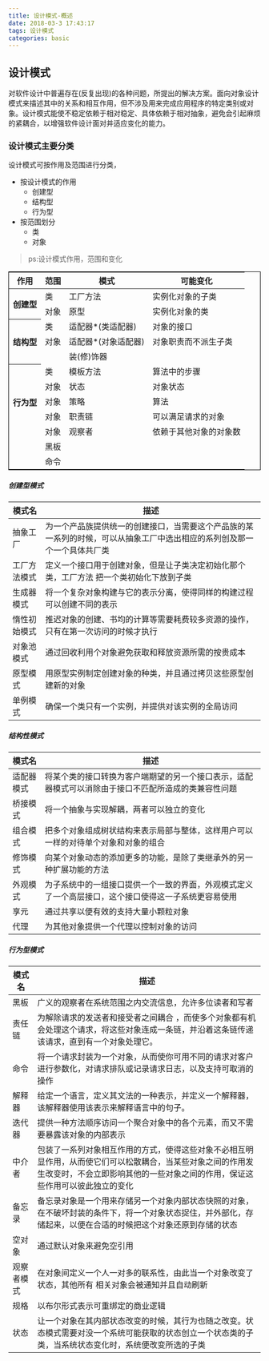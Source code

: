```yaml
---
title: 设计模式-概述
date: 2018-03-3 17:43:17
tags: 设计模式
categories: basic
---
```

## 设计模式
对软件设计中普遍存在(反复出现)的各种问题，所提出的解决方案。面向对象设计模式来描述其中的关系和相互作用，但不涉及用来完成应用程序的特定类别或对象。设计模式能使不稳定依赖于相对稳定、具体依赖于相对抽象，避免会引起麻烦的紧耦合，以增强软件设计面对并适应变化的能力。
<!--more-->
###  设计模式主要分类
设计模式可按作用及范围进行分类，
 - 按设计模式的作用
   - 创建型
   - 结构型
   - 行为型
 - 按范围划分
   - 类
   - 对象

>ps:设计模式作用，范围和变化

<table style="border:1px black solid;">
    <thead>
        <tr>
            <th>作用</th>
            <th>范围</th>
            <th>模式</th>
            <th>可能变化</th>
        </tr>
    </thead>
    <tbody>
        <tr>
            <th rowspan="2">创建型</th>
            <td>类</td>
            <td>工厂方法</td>
            <td>实例化对象的子类</td>
        </tr>
        <tr>
            <td>对象</td>
            <td>原型</td>
            <td>实例化对象的类</td>
        </tr>
        <tr>
            <th rowspan="3">结构型</th>
            <td>类</td>
            <td>适配器*(类适配器)</td>
            <td>对象的接口</td>
        </tr>
        <tr>
            <td>对象</td>
            <td>适配器*(对象适配器)</td>
            <td>对象职责而不派生子类</td>
        </tr>
        <tr>
            <td></td>
            <td>装(修)饰器</td>
            <td></td>
        </tr>
        <tr>
            <th rowspan="5">行为型</th>
            <td>类</td>
            <td>模板方法</td>
            <td>算法中的步骤</td>
        </tr>
        <tr>
            <td>对象</td>
            <td>状态</td>
            <td>对象状态</td>
        </tr>
        <tr>
            <td>对象</td>
            <td>策略</td>
            <td>算法</td>
        </tr>
        <tr>
            <td>对象</td>
            <td>职责链</td>
            <td>可以满足请求的对象</td>
        </tr>
        <tr>
            <td>对象</td>
            <td>观察者</td>
            <td>依赖于其他对象的对象数</td>
        </tr>
        <tr>
            <td></td>
            <td>黑板</td>
            <td></td>
        </tr>
          <tr>
            <td></td>
            <td>命令</td>
            <td></td>
        </tr>
    </tbody>
</table>

##### 创建型模式
模式名|描述
--|--
抽象工厂|为一个产品族提供统一的创建接口，当需要这个产品族的某一系列的时候，可以从抽象工厂中选出相应的系列创及那一个一个具体共厂类
工厂方法模式|定义一个接口用于创建对象，但是让子类决定初始化那个类，工厂方法 把一个类初始化下放到子类
生成器模式|将一个复杂对象构建与它的表示分离，使得同样的构建过程可以创建不同的表示
惰性初始模式|推迟对象的创建、书均的计算等需要耗费较多资源的操作，只有在第一次访问的时候才执行
对象池模式|通过回收利用个对象避免获取和释放资源所需的按贵成本
原型模式|用原型实例制定创建对象的种类，并且通过拷贝这些原型创建新的对象
单例模式|确保一个类只有一个实例，并提供对该实例的全局访问

##### 结构性模式
模式名|描述
--|--
适配器模式|将某个类的接口转换为客户端期望的另一个接口表示，适配器模式可以消除由于接口不匹配所造成的类兼容性问题
桥接模式|将一个抽象与实现解耦，两者可以独立的变化
组合模式|把多个对象组成树状结构来表示局部与整体，这样用户可以一样的对待单个对象和对象的组合
修饰模式|向某个对象动态的添加更多的功能，是除了类继承外的另一种扩展功能的方法
外观模式|为子系统中的一组接口提供一个一致的界面，外观模式定义了一个高层接口，这个接口使得这一子系统更容易使用
享元|通过共享以便有效的支持大量小颗粒对象
代理|为其他对象提供一个代理以控制对象的访问

##### 行为型模式
模式名|描述
--|--
黑板|广义的观察者在系统范围之内交流信息，允许多位读者和写者
责任链|为解除请求的发送者和接受者之间耦合 ，而使多个对象都有机会处理这个请求，将这些对象连成一条链，并沿着这条链传递该请求，直到有一个对象处理它。
命令|将一个请求封装为一个对象，从而使你可用不同的请求对客户进行参数化，对请求排队或记录请求日志，以及支持可取消的操作
解释器|给定一个语言，定义其文法的一种表示，并定义一个解释器，该解释器使用该表示来解释语言中的句子。
迭代器|提供一种方法顺序访问一个聚合对象中的各个元素，而又不需要暴露该对象的内部表示
中介者|包装了一系列对象相互作用的方式，使得这些对象不必相互明显作用，从而使它们可以松散耦合，当某些对象之间的作用发生改变时，不会立即影响其他的一些对象之间的作用，保证这些作用可以彼此独立的变化
备忘录|备忘录对象是一个用来存储另一个对象内部状态快照的对象，在不破坏封装的条件下，将一个对象状态捉住，并外部化，存储起来，以便在合适的时候把这个对象还原到存储的状态
空对象|通过默认对象来避免空引用
观察者模式|在对象间定义一个人一对多的联系性，由此当一个对象改变了状态，其他所有 相关对象会被通知并且自动刷新
规格|以布尔形式表示可重绑定的商业逻辑
状态|让一个对象在其内部状态改变的时候，其行为也随之改变。状态模式需要对没一个系统可能获取的状态创立一个状态类的子类，当系统状态变化时，系统便改变所选的子类
